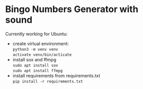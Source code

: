 # Bingo Numbers Generator with sound

Currently working for Ubuntu:
- create virtual environment:  
    <code>python3 -m venv venv</code>  
    <code>activate venv/bin/acticate</code>  
- install sox and ffmpg  
  <code>sudo apt install sox</code>  
  <code>sudo apt install ffmpg</code>  
- install requirements from requirements.txt  
  <code>pip install -r requirements.txt</code>

